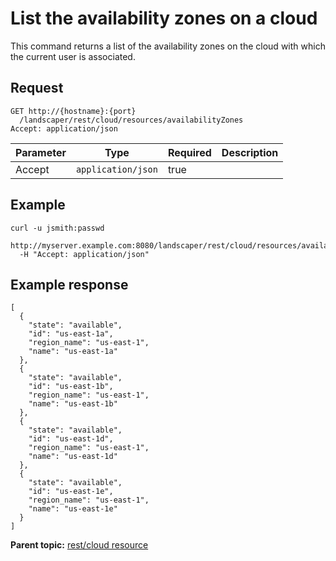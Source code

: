# List the availability zones on a cloud

This command returns a list of the availability zones on the cloud with which the current user is associated.

## Request

```
GET http://{hostname}:{port}
  /landscaper/rest/cloud/resources/availabilityZones
Accept: application/json

```

|Parameter|Type|Required|Description|
|---------|----|--------|-----------|
|Accept|`application/json`|true| |

## Example

```
curl -u jsmith:passwd 
  http://myserver.example.com:8080/landscaper/rest/cloud/resources/availabilityZones
  -H "Accept: application/json"
```

## Example response

```
[
  {
    "state": "available",
    "id": "us-east-1a",
    "region_name": "us-east-1",
    "name": "us-east-1a"
  },
  {
    "state": "available",
    "id": "us-east-1b",
    "region_name": "us-east-1",
    "name": "us-east-1b"
  },
  {
    "state": "available",
    "id": "us-east-1d",
    "region_name": "us-east-1",
    "name": "us-east-1d"
  },
  {
    "state": "available",
    "id": "us-east-1e",
    "region_name": "us-east-1",
    "name": "us-east-1e"
  }
]
```

**Parent topic:** [rest/cloud resource](../../com.edt.api.doc/topics/rest_cloud.md)

